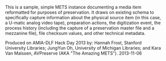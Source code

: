 This is a sample, simple METS instance documenting a media item reformatted for purposes of preservation. It draws on existing schema to specifically capture information about the physical source item (in this case, a U-matic analog video tape), preparation actions, the digitization event, the process history (including the capture of a preservation master file and a mezzanine file), file checksum values, and other technical metadata.

Produced on AMIA-DLF Hack Day 2013 by: Hannah Frost, Stanford University Libraries; JungYun Oh, University of Michigan Libraries; and Kara Van Malssen, AVPreserve (AKA "The Amazing METS").
2013-11-06 
